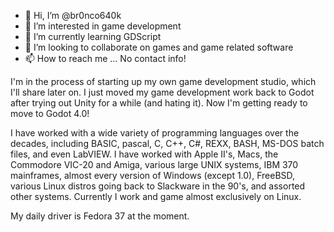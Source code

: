 - 👋 Hi, I’m @br0nco640k
- 👀 I’m interested in game development
- 🌱 I’m currently learning GDScript
- 💞️ I’m looking to collaborate on games and game related software
- 📫 How to reach me ... No contact info!

I'm in the process of starting up my own game development studio, which I'll share later on. I just moved my game development work back to Godot after trying out Unity for a while (and hating it). Now I'm getting ready to move to Godot 4.0!

I have worked with a wide variety of programming languages over the decades, including BASIC, pascal, C, C++, C#, REXX, BASH, MS-DOS batch files,
and even LabVIEW. I have worked with Apple II's, Macs, the Commodore VIC-20 and Amiga, various large UNIX systems, IBM 370 mainframes, almost every
version of Windows (except 1.0), FreeBSD, various Linux distros going back to Slackware in the 90's, and assorted other systems. Currently I work and game almost exclusively on Linux.

My daily driver is Fedora 37 at the moment.

<!---
br0nco640k/br0nco640k is a ✨ special ✨ repository because its `README.md` (this file) appears on your GitHub profile.
You can click the Preview link to take a look at your changes.
--->
